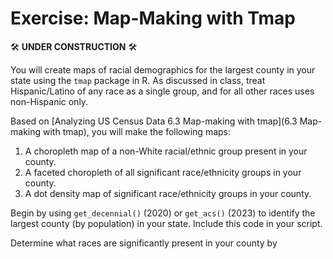 # Exercise: Map-Making with Tmap

:hammer_and_wrench: **UNDER CONSTRUCTION** :hammer_and_wrench:

You will create maps of racial demographics for the largest county in your state using the `tmap` package in R. As discussed in class, treat Hispanic/Latino of any race as a single group, and for all other races uses non-Hispanic only.

Based on [Analyzing US Census Data 6.3 Map-making with tmap](6.3 Map-making with tmap), you will make the following maps:

1. A choropleth map of a non-White racial/ethnic group present in your county.
2. A faceted choropleth of all significant race/ethnicity groups in your county.
3. A dot density map of significant race/ethnicity groups in your county.

Begin by using `get_decennial()` (2020) or `get_acs()` (2023) to identify the largest county (by population) in your state. Include this code in your script.

Determine what races are significantly present in your county by 
